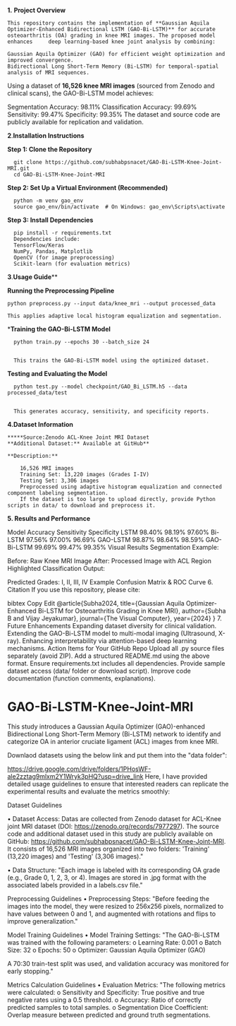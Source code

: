 **1.** **Project Overview**

    This repository contains the implementation of **Gaussian Aquila Optimizer-Enhanced Bidirectional LSTM (GAO-Bi-LSTM)** for accurate osteoarthritis (OA) grading in knee MRI images. The proposed model enhances     deep learning-based knee joint analysis by combining:

    Gaussian Aquila Optimizer (GAO) for efficient weight optimization and improved convergence.
    Bidirectional Long Short-Term Memory (Bi-LSTM) for temporal-spatial analysis of MRI sequences.
    
Using a dataset of **16,526 knee MRI images** (sourced from Zenodo and clinical scans), the GAO-Bi-LSTM model achieves:

  Segmentation Accuracy: 98.11%
  Classification Accuracy: 99.69%
  Sensitivity: 99.47%
  Specificity: 99.35%
The dataset and source code are publicly available for replication and validation.

**2**.**Installation Instructions**

   **Step 1: Clone the Repository**
  
      git clone https://github.com/subhabpsnacet/GAO-Bi-LSTM-Knee-Joint-MRI.git
      cd GAO-Bi-LSTM-Knee-Joint-MRI
  
  **Step 2: Set Up a Virtual Environment (Recommended)**
  
      python -m venv gao_env
      source gao_env/bin/activate  # On Windows: gao_env\Scripts\activate
  
  **Step 3: Install Dependencies**
  
      pip install -r requirements.txt
      Dependencies include:
      TensorFlow/Keras
      NumPy, Pandas, Matplotlib
      OpenCV (for image preprocessing)
      Scikit-learn (for evaluation metrics)

**3**.**Usage Guide****

  **Running the Preprocessing Pipeline**
  
    python preprocess.py --input data/knee_mri --output processed_data
    
    This applies adaptive local histogram equalization and segmentation.
    
***Training the GAO-Bi-LSTM Model**

      python train.py --epochs 30 --batch_size 24
      
  
      This trains the GAO-Bi-LSTM model using the optimized dataset.
  
**Testing and Evaluating the Model**

      python test.py --model checkpoint/GAO_Bi_LSTM.h5 --data processed_data/test
      
  
      This generates accuracy, sensitivity, and specificity reports.

**4.**Dataset Information****

    *****Source:Zenodo ACL-Knee Joint MRI Dataset
    **Additional Dataset:** Available at GitHub**

    **Description:**

        16,526 MRI images
        Training Set: 13,220 images (Grades I-IV)
        Testing Set: 3,306 images
        Preprocessed using adaptive histogram equalization and connected component labeling segmentation.
        If the dataset is too large to upload directly, provide Python scripts in data/ to download and preprocess it.

**5. Results and Performance**
   
Model	Accuracy	Sensitivity	Specificity
LSTM	98.40%	98.19%	97.60%
Bi-LSTM	97.56%	97.00%	96.69%
GAO-LSTM	98.87%	98.64%	98.59%
GAO-Bi-LSTM	99.69%	99.47%	99.35%
Visual Results
Segmentation Example:

Before: Raw Knee MRI Image
After: Processed Image with ACL Region Highlighted
Classification Output:

Predicted Grades: I, II, III, IV
Example Confusion Matrix & ROC Curve
6. Citation
If you use this repository, please cite:

bibtex
Copy
Edit
@article{Subha2024,
  title={Gaussian Aquila Optimizer-Enhanced Bi-LSTM for Osteoarthritis Grading in Knee MRI},
  author={Subha B and Vijay Jeyakumar},
  journal={The Visual Computer},
  year={2024}
}
7. Future Enhancements
Expanding dataset diversity for clinical validation.
Extending the GAO-Bi-LSTM model to multi-modal imaging (Ultrasound, X-ray).
Enhancing interpretability via attention-based deep learning mechanisms.
Action Items for Your GitHub Repo
Upload all .py source files separately (avoid ZIP).
Add a structured README.md using the above format.
Ensure requirements.txt includes all dependencies.
Provide sample dataset access (data/ folder or download script).
Improve code documentation (function comments, explanations).

# GAO-Bi-LSTM-Knee-Joint-MRI
This study introduces a Gaussian Aquila Optimizer (GAO)-enhanced Bidirectional Long Short-Term Memory (Bi-LSTM) network to identify and categorize OA in anterior cruciate ligament (ACL) images from knee MRI.  

Downlaod datasets using the below link and put them into the "data folder":

https://drive.google.com/drive/folders/1PHosWF-ale2zztag9mlxm2Y1Wryk3pHQ?usp=drive_link
Here, I have provided detailed usage guidelines to ensure that interested readers can replicate the experimental results and evaluate the metrics smoothly:

Dataset Guidelines

•	Dataset Access:
Datas are collected from  Zenodo dataset for ACL-Knee joint MRI dataset (DOI: https://zenodo.org/records/7977297). The source code and additional dataset used in this study are publicly available on GitHub: https://github.com/subhabpsnacet/GAO-Bi-LSTM-Knee-Joint-MRI. It consists of 16,526 MRI images organized into two folders: 'Training' (13,220 images) and 'Testing' (3,306 images)."

•	Data Structure:
"Each image is labeled with its corresponding OA grade (e.g., Grade 0, 1, 2, 3, or 4). Images are stored in .jpg format with the associated labels provided in a labels.csv file."

Preprocessing Guidelines
•	Preprocessing Steps:
"Before feeding the images into the model, they were resized to 256x256 pixels, normalized to have values between 0 and 1, and augmented with rotations and flips to improve generalization."

Model Training Guidelines
•	Model Training Settings:
"The GAO-Bi-LSTM was trained with the following parameters:
o	Learning Rate: 0.001
o	Batch Size: 32
o	Epochs: 50
o	Optimizer: Gaussian Aquila Optimizer (GAO)

A 70:30 train-test split was used, and validation accuracy was monitored for early stopping."

Metrics Calculation Guidelines
•	Evaluation Metrics:
"The following metrics were calculated:
o	Sensitivity and Specificity: True positive and true negative rates using a 0.5 threshold.
o	Accuracy: Ratio of correctly predicted samples to total samples.
o	Segmentation Dice Coefficient: Overlap measure between predicted and ground truth segmentations.
